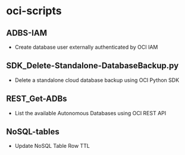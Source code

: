 # oci-scripts

## ADBS-IAM
- Create database user externally authenticated by OCI IAM

## SDK_Delete-Standalone-DatabaseBackup.py
- Delete a standalone cloud database backup using OCI Python SDK

## REST_Get-ADBs
- List the available Autonomous Databases using OCI REST API

## NoSQL-tables
- Update NoSQL Table Row TTL
